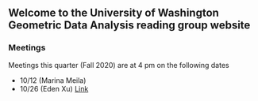 ## Welcome to the University of Washington Geometric Data Analysis reading group website


### Meetings

Meetings this quarter (Fall 2020) are at 4 pm on the following dates

- 10/12 (Marina Meila)
- 10/26 (Eden Xu) [Link](https://arxiv.org/abs/2006.10160)
